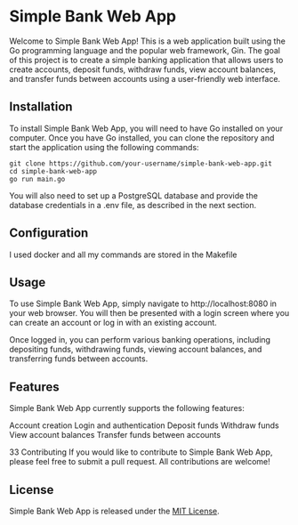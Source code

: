 # Simple Bank Web App
Welcome to Simple Bank Web App! This is a web application built using the Go programming language and the popular web framework, Gin. The goal of this project is to create a simple banking application that allows users to create accounts, deposit funds, withdraw funds, view account balances, and transfer funds between accounts using a user-friendly web interface.

## Installation
To install Simple Bank Web App, you will need to have Go installed on your computer. Once you have Go installed, you can clone the repository and start the application using the following commands:

```
git clone https://github.com/your-username/simple-bank-web-app.git
cd simple-bank-web-app
go run main.go
```

You will also need to set up a PostgreSQL database and provide the database credentials in a .env file, as described in the next section.

## Configuration
I used docker and all my commands are stored in the Makefile


## Usage
To use Simple Bank Web App, simply navigate to http://localhost:8080 in your web browser. You will then be presented with a login screen where you can create an account or log in with an existing account.

Once logged in, you can perform various banking operations, including depositing funds, withdrawing funds, viewing account balances, and transferring funds between accounts.

## Features
Simple Bank Web App currently supports the following features:

Account creation
Login and authentication
Deposit funds
Withdraw funds
View account balances
Transfer funds between accounts

33 Contributing
If you would like to contribute to Simple Bank Web App, please feel free to submit a pull request. All contributions are welcome!

## License
Simple Bank Web App is released under the [MIT License](https://opensource.org/license/mit/).
